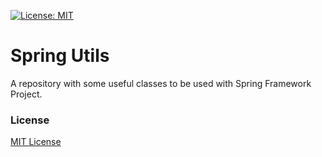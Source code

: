 [![License: MIT](https://img.shields.io/badge/License-MIT-blue.svg)](https://opensource.org/licenses/MIT)

# Spring Utils
A repository with some useful classes to be used with Spring Framework Project.

### License
[MIT License](LICENSE)